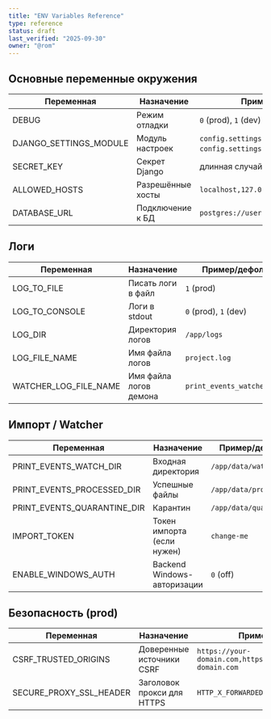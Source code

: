 ```yaml
---
title: "ENV Variables Reference"
type: reference
status: draft
last_verified: "2025-09-30"
owner: "@rom"
---
```


## Основные переменные окружения

| Переменная | Назначение | Пример/дефолт |
| --- | --- | --- |
| DEBUG | Режим отладки | `0` (prod), `1` (dev)
| DJANGO_SETTINGS_MODULE | Модуль настроек | `config.settings.production` (prod), `config.settings.development` (dev)
| SECRET_KEY | Секрет Django | длинная случайная строка (>=50)
| ALLOWED_HOSTS | Разрешённые хосты | `localhost,127.0.0.1,example.com`
| DATABASE_URL | Подключение к БД | `postgres://user:pass@db:5432/advisor`

## Логи

| Переменная | Назначение | Пример/дефолт |
| --- | --- | --- |
| LOG_TO_FILE | Писать логи в файл | `1` (prod) |
| LOG_TO_CONSOLE | Логи в stdout | `0` (prod), `1` (dev)
| LOG_DIR | Директория логов | `/app/logs`
| LOG_FILE_NAME | Имя файла логов | `project.log`
| WATCHER_LOG_FILE_NAME | Имя файла логов демона | `print_events_watcher.log`

## Импорт / Watcher

| Переменная | Назначение | Пример/дефолт |
| --- | --- | --- |
| PRINT_EVENTS_WATCH_DIR | Входная директория | `/app/data/watch`
| PRINT_EVENTS_PROCESSED_DIR | Успешные файлы | `/app/data/processed`
| PRINT_EVENTS_QUARANTINE_DIR | Карантин | `/app/data/quarantine`
| IMPORT_TOKEN | Токен импорта (если нужен) | `change-me`
| ENABLE_WINDOWS_AUTH | Backend Windows-авторизации | `0` (off)

## Безопасность (prod)

| Переменная | Назначение | Пример |
| --- | --- | --- |
| CSRF_TRUSTED_ORIGINS | Доверенные источники CSRF | `https://your-domain.com,https://www.your-domain.com`
| SECURE_PROXY_SSL_HEADER | Заголовок прокси для HTTPS | `HTTP_X_FORWARDED_PROTO,https`


